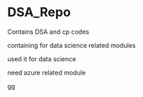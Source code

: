 # DSA_Repo
Contains DSA  and cp codes

containing for data science related modules

used it for data science

need azure related module

gg
